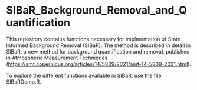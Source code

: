 # SIBaR_Background_Removal_and_Quantification

This repository contains functions necessary for implmentation of State Informed Background Removal (SIBaR). The method is described in detail in SIBaR: a new method for background quantification and removal, published in Atmospheric Measurement Techniques (https://amt.copernicus.org/articles/14/5809/2021/amt-14-5809-2021.html).

To explore the different functions available in SIBaR, use the file SIBaRDemo.R.

